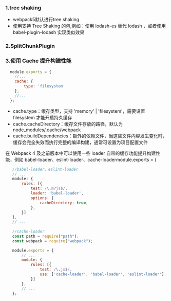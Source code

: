 ### 1.tree shaking

- webpack5默认进行tree shaking
- 使用支持 Tree Shaking 的包,例如：使用 lodash-es 替代 lodash ，或者使用 babel-plugin-lodash 实现类似效果

### 2.SplitChunkPlugin

### 3.使用 Cache 提升构建性能
```javascript
  module.exports = {
    //...
    cache: {
        type: 'filesystem'
    },
    //...
  };
```
- cache.type：缓存类型，支持 'memory' | 'filesystem'，需要设置 filesystem 才能开启持久缓存
- cache.cacheDirectory：缓存文件存放的路径，默认为 node_modules/.cache/webpack
- cache.buildDependencies：额外的依赖文件，当这些文件内容发生变化时，缓存会完全失效而执行完整的编译构建，通常可设置为项目配置文件

在 Webpack 4 及之前版本中可以使用一些 loader 自带的缓存功能提升构建性能，例如 babel-loader、eslint-loader、cache-loadermodule.exports = {
 ```javascript
    //babel-loader、eslint-loader
    // ...
    module: {
        rules: [{
            test: /\.m?js$/,
            loader: 'babel-loader',
            options: {
                cacheDirectory: true,
            },
        }]
    },
    // ...
    
    //cache-loader
    const path = require("path");
    const webpack = require("webpack");

    module.exports = {
        // ...
        module: {
            rules: [{
                test: /\.js$/,
                use: ['cache-loader', 'babel-loader', 'eslint-loader']
            }]
        },
        // ...
    };
  ```
  
